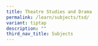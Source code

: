```yaml
---
title: Theatre Studies and Drama
permalink: /learn/subjects/tsd/
variant: tiptap
description: ""
third_nav_title: Subjects
---
```

